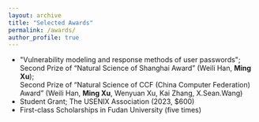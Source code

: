 ```yaml
---
layout: archive
title: "Selected Awards"
permalink: /awards/
author_profile: true
---
```


- "Vulnerability modeling and response methods of user passwords";  
  Second Prize of “Natural Science of Shanghai Award” (Weili Han, **Ming Xu**);  
  Second Prize of “Natural Science of CCF (China Computer Federation) Award” (Weili Han, **Ming Xu**, Wenyuan Xu, Kai Zhang,
X.Sean.Wang)
- Student Grant; The USENIX Association (2023, $600) 
- First-class Scholarships in Fudan University (five times)
